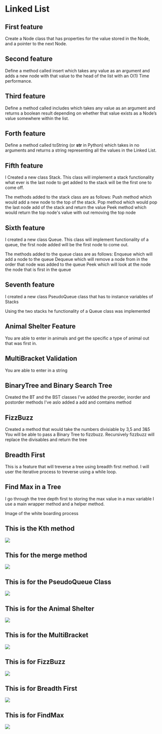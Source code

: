 # Linked List

## First feature 
Create a Node class that has properties for the value 
stored in the Node, and a pointer to the next Node.

## Second feature
Define a method called insert which takes any value as an argument and adds a new 
node with that value to the head of the list with an O(1) Time performance.

## Third feature
Define a method called includes which takes any value as an argument and returns a boolean result depending on whether that 
value exists as a Node’s value somewhere within the list.

## Forth feature
Define a method called toString (or __str__ in Python) which takes in no arguments and returns 
a string representing all the values in the Linked List.

## Fifth feature 
I Created a new class Stack. This class will implement a stack functionality what ever is the last node to get added to the stack
will be the first one to come off. 

The methods added to the stack class are as follows: 
Push method which would add a new node to the top of the stack.
Pop method which  would pop the last node add of the stack and return the value
Peek method which would return the top node's value with out removing the top node

## Sixth feature 
I created a new class Queue. This class will implement functionality of a queue, the first node added will be the first
node to come out.

The methods added to the queue class are as follows:
Enqueue which will add a node to the queue
Dequeue which will remove a node from in the order that node was added to the queue
Peek which will look at the node the node that is first in the queue

## Seventh feature
I created a new class PseudoQueue class that has to instance variables of Stacks 

Using the two stacks he functionality of a Queue class was implemented

## Animal Shelter Feature
You are able to enter in animals and get the specific a type of animal out that was first in.

## MultiBracket Validation
You are able to enter in a string 

## BinaryTree and Binary Search Tree
Created the BT and the BST classes
I've added the preorder, inorder and postorder methods
I've aslo added a add and comtains method

## FizzBuzz
Created a method  that would take the numbers divisiable by 3,5 and 3&5
You will be able to pass a Binary Tree to fizzbuzz. Recursively fizzbuzz will replace the divisables and return the tree

## Breadth First
This is a feature that will treverse a tree using breadth first method.
I will user the iterative process to treverse using a while loop.

## Find Max in a Tree
I go through the tree depth first to storing the max value in a max variable
I use a main wrapper method and a helper method.

Image of the white boarding process

## This is the Kth method
![](../../images/whiteboard4.jpg)
## This for the merge method
![](../../images/whiteboard5.jpg)
## This is for the PseudoQueue Class
![](../../images/whiteboard6.jpg)
## This is for the Animal Shelter
![](../../images/whiteboard7.jpg)
## This is for the MultiBracket
![](../../images/whiteboard8.jpg)
## This is for FizzBuzz
![](../../images/whiteboard9.jpg)
## This is for Breadth First
![](../../images/whiteboard10.jpg)
## This is for FindMax
![](../../images/whiteboard11.jpg)

